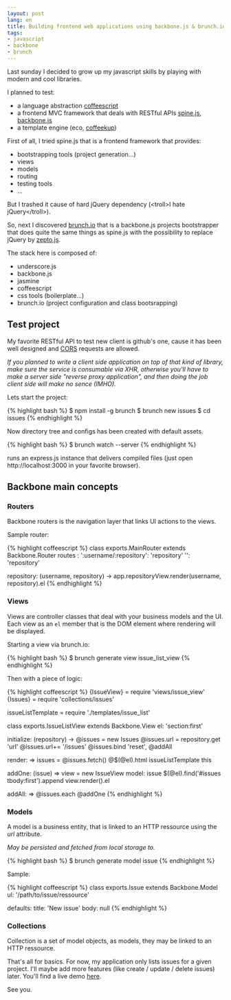 ```yaml
---
layout: post
lang: en
title: Building frontend web applications using backbone.js & brunch.io
tags:
- javascript
- backbone
- brunch
---
```


Last sunday I decided to grow up my javascript skills by playing with modern and cool libraries.

I planned to test:

* a language abstraction [coffeescript](http://coffeescript.org/)
* a frontend MVC framework that deals with RESTful APIs [spine.js](http://spinejs.com/), [backbone.js](http://documentcloud.github.com/backbone/)
* a template engine (eco, [coffeekup](http://coffeekup.org/))

First of all, I tried spine.js that is a frontend framework that provides:

* bootstrapping tools (project generation...)
* views
* models
* routing
* testing tools
* ...

But I trashed it cause of hard jQuery dependency (&lt;troll>I hate jQuery&lt;/troll>).

So, next I discovered [brunch.io](http://brunch.io) that is a backbone.js projects bootstrapper that does quite the same things as spine.js with the possibility to replace jQuery by [zepto.js](http://zeptojs.com/).

The stack here is composed of:

* underscore.js
* backbone.js
* jasmine
* coffeescript
* css tools (boilerplate...)
* brunch.io (project configuration and class bootsrapping)

## Test project

My favorite RESTful API to test new client is github's one, cause it has been well designed and [CORS](http://developer.github.com/v3/#cross-origin-resource-sharing) requests are allowed.

_If you planned to write a client side application on top of that kind of library, make sure the service is consumable via XHR, otherwise you'll have to make a server side "reverse proxy application", and then doing the job client side will make no sence (IMHO)._

Lets start the project:

{% highlight bash %}
$ npm install -g brunch
$ brunch new issues
$ cd issues
{% endhighlight %}

Now directory tree and configs has been created with default assets.

{% highlight bash %}
$ brunch watch --server
{% endhighlight %}

runs an express.js instance that delivers compiled files (just open http://localhost:3000 in your favorite browser).

## Backbone main concepts

### Routers

Backbone routers is the navigation layer that links UI actions to the views.

Sample router:

{% highlight coffeescript %}
class exports.MainRouter extends Backbone.Router
  routes :
    ':username/:repository': 'repository'
    '': 'repository'

  repository: (username, repository) ->
    app.repositoryView.render(username, repository).el
{% endhighlight %}

### Views

Views are controller classes that deal with your business models and the UI. Each view as an `el` member that is the DOM element where rendering will be displayed.

Starting a view via brunch.io:

{% highlight bash %}
$ brunch generate view issue_list_view
{% endhighlight %}

Then with a piece of logic:

{% highlight coffeescript %}
{IssueView} = require 'views/issue_view'
{Issues} = require 'collections/issues'

issueListTemplate = require './templates/issue_list'


class exports.IssueListView extends Backbone.View
  el: 'section:first'

  initialize: (repository) ->
    @issues = new Issues
    @issues.url = repository.get 'url'
    @issues.url+= '/issues'
    @issues.bind 'reset', @addAll

  render: =>
    issues = @issues.fetch()
    @$(@el).html issueListTemplate
    this

  addOne: (issue) =>
    view = new IssueView model: issue
    $(@el).find('#issues tbody:first').append view.render().el

  addAll: =>
    @issues.each @addOne
{% endhighlight %}

### Models

A model is a business entity, that is linked to an HTTP ressource using the _url_ attribute.

_May be persisted and fetched from local storage to._

{% highlight bash %}
$ brunch generate model issue
{% endhighlight %}

Sample:

{% highlight coffeescript %}
class exports.Issue extends Backbone.Model
  ul: '/path/to/issue/ressource'

  defaults:
    title: 'New issue'
    body: null
{% endhighlight %}

### Collections

Collection is a set of model objects, as models, they may be linked to an HTTP ressource.

That's all for basics. For now, my application only lists issues for a given project. I'll maybe add more features (like create / update / delete issues) later. You'll find a live demo [here](http://jeanphix.me/brunch-github-issues/#brunch/brunch).

See you.


